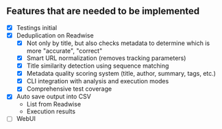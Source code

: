 ## Features that are needed to be implemented
 - [x] Testings initial
 - [x] Deduplication on Readwise
    - [x] Not only by title, but also checks metadata to determine which is more "accurate", "correct"
    - [x] Smart URL normalization (removes tracking parameters)
    - [x] Title similarity detection using sequence matching
    - [x] Metadata quality scoring system (title, author, summary, tags, etc.)
    - [x] CLI integration with analysis and execution modes
    - [x] Comprehensive test coverage
 - [x] Auto save output into CSV
    - List from Readwise
    - Execution results
 - [ ] WebUI